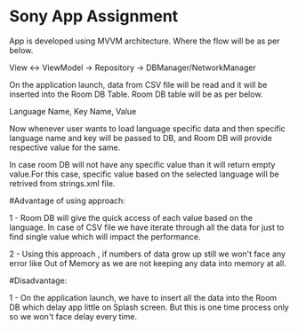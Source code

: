 # Sony App Assignment

App is developed using MVVM architecture. Where the flow will be as per below.

View <-> ViewModel -> Repository -> DBManager/NetworkManager 

On the application launch, data from CSV file will be read and it will be inserted
into the Room DB Table. Room DB table will be as per below.

Language Name, Key Name, Value


Now whenever user wants to load language specific data and then specific language name
and key will be passed to DB, and Room DB will provide respective value for the same.

In case room DB will not have any specific value than it will return empty value.For
this case, specific value based on the selected language will be retrived from strings.xml
file.

#Advantage of using approach:

1 - Room DB will give the quick access of each value based on the language. In case of
CSV file we have iterate through all the data for just to find single value which will impact
the performance.

2 - Using this approach , if numbers of data grow up still we won't face any error like
Out of Memory as we are not keeping any data into memory at all. 


#Disadvantage:

1 - On the application launch, we have to insert all the data into the Room DB which
delay app little on Splash screen. But this is one time process only so we won't face
delay every time.

